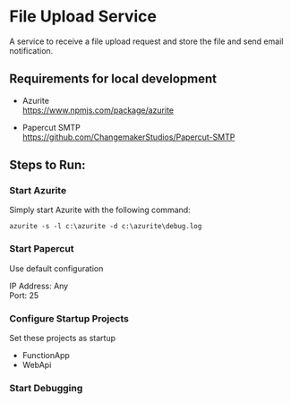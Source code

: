 # File Upload Service

A service to receive a file upload request and store the file and send email notification.

## Requirements for local development
- Azurite  
https://www.npmjs.com/package/azurite

- Papercut SMTP  
https://github.com/ChangemakerStudios/Papercut-SMTP

## Steps to Run:

### Start Azurite

Simply start Azurite with the following command:
```
azurite -s -l c:\azurite -d c:\azurite\debug.log
```

### Start Papercut

Use default configuration  

IP Address: Any  
Port: 25  

### Configure Startup Projects

Set these projects as startup

- FunctionApp
- WebApi

### Start Debugging